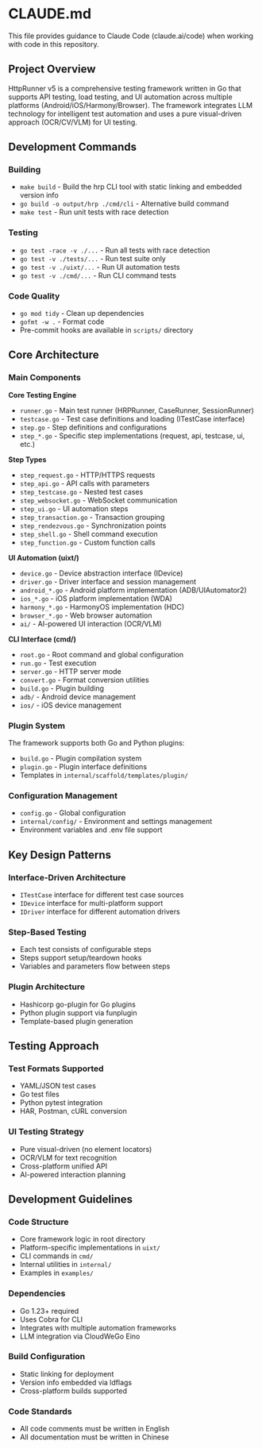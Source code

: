 # CLAUDE.md

This file provides guidance to Claude Code (claude.ai/code) when working with code in this repository.

## Project Overview

HttpRunner v5 is a comprehensive testing framework written in Go that supports API testing, load testing, and UI automation across multiple platforms (Android/iOS/Harmony/Browser). The framework integrates LLM technology for intelligent test automation and uses a pure visual-driven approach (OCR/CV/VLM) for UI testing.

## Development Commands

### Building
- `make build` - Build the hrp CLI tool with static linking and embedded version info
- `go build -o output/hrp ./cmd/cli` - Alternative build command
- `make test` - Run unit tests with race detection

### Testing
- `go test -race -v ./...` - Run all tests with race detection
- `go test -v ./tests/...` - Run test suite only
- `go test -v ./uixt/...` - Run UI automation tests
- `go test -v ./cmd/...` - Run CLI command tests

### Code Quality
- `go mod tidy` - Clean up dependencies
- `gofmt -w .` - Format code
- Pre-commit hooks are available in `scripts/` directory

## Core Architecture

### Main Components

**Core Testing Engine**
- `runner.go` - Main test runner (HRPRunner, CaseRunner, SessionRunner)
- `testcase.go` - Test case definitions and loading (ITestCase interface)
- `step.go` - Step definitions and configurations
- `step_*.go` - Specific step implementations (request, api, testcase, ui, etc.)

**Step Types**
- `step_request.go` - HTTP/HTTPS requests
- `step_api.go` - API calls with parameters
- `step_testcase.go` - Nested test cases
- `step_websocket.go` - WebSocket communication
- `step_ui.go` - UI automation steps
- `step_transaction.go` - Transaction grouping
- `step_rendezvous.go` - Synchronization points
- `step_shell.go` - Shell command execution
- `step_function.go` - Custom function calls

**UI Automation (uixt/)**
- `device.go` - Device abstraction interface (IDevice)
- `driver.go` - Driver interface and session management
- `android_*.go` - Android platform implementation (ADB/UIAutomator2)
- `ios_*.go` - iOS platform implementation (WDA)
- `harmony_*.go` - HarmonyOS implementation (HDC)
- `browser_*.go` - Web browser automation
- `ai/` - AI-powered UI interaction (OCR/VLM)

**CLI Interface (cmd/)**
- `root.go` - Root command and global configuration
- `run.go` - Test execution
- `server.go` - HTTP server mode
- `convert.go` - Format conversion utilities
- `build.go` - Plugin building
- `adb/` - Android device management
- `ios/` - iOS device management

### Plugin System

The framework supports both Go and Python plugins:
- `build.go` - Plugin compilation system
- `plugin.go` - Plugin interface definitions
- Templates in `internal/scaffold/templates/plugin/`

### Configuration Management

- `config.go` - Global configuration
- `internal/config/` - Environment and settings management
- Environment variables and .env file support

## Key Design Patterns

### Interface-Driven Architecture
- `ITestCase` interface for different test case sources
- `IDevice` interface for multi-platform support
- `IDriver` interface for different automation drivers

### Step-Based Testing
- Each test consists of configurable steps
- Steps support setup/teardown hooks
- Variables and parameters flow between steps

### Plugin Architecture
- Hashicorp go-plugin for Go plugins
- Python plugin support via funplugin
- Template-based plugin generation

## Testing Approach

### Test Formats Supported
- YAML/JSON test cases
- Go test files
- Python pytest integration
- HAR, Postman, cURL conversion

### UI Testing Strategy
- Pure visual-driven (no element locators)
- OCR/VLM for text recognition
- Cross-platform unified API
- AI-powered interaction planning

## Development Guidelines

### Code Structure
- Core framework logic in root directory
- Platform-specific implementations in `uixt/`
- CLI commands in `cmd/`
- Internal utilities in `internal/`
- Examples in `examples/`

### Dependencies
- Go 1.23+ required
- Uses Cobra for CLI
- Integrates with multiple automation frameworks
- LLM integration via CloudWeGo Eino

### Build Configuration
- Static linking for deployment
- Version info embedded via ldflags
- Cross-platform builds supported

### Code Standards
- All code comments must be written in English
- All documentation must be written in Chinese
